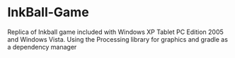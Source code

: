# InkBall-Game
Replica of Inkball game included with Windows XP Tablet PC Edition 2005 and Windows Vista. Using the Processing library for graphics and gradle as a dependency manager
